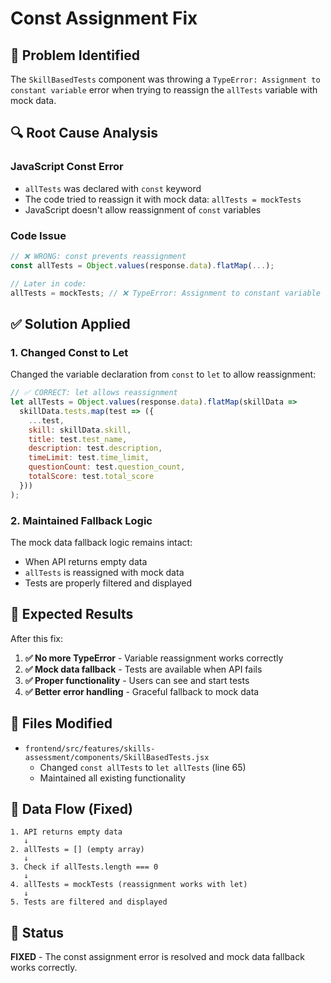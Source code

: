 # Const Assignment Fix

## 🐛 Problem Identified

The `SkillBasedTests` component was throwing a `TypeError: Assignment to constant variable` error when trying to reassign the `allTests` variable with mock data.

## 🔍 Root Cause Analysis

### JavaScript Const Error
- `allTests` was declared with `const` keyword
- The code tried to reassign it with mock data: `allTests = mockTests`
- JavaScript doesn't allow reassignment of `const` variables

### Code Issue
```javascript
// ❌ WRONG: const prevents reassignment
const allTests = Object.values(response.data).flatMap(...);

// Later in code:
allTests = mockTests; // ❌ TypeError: Assignment to constant variable
```

## ✅ Solution Applied

### 1. Changed Const to Let
Changed the variable declaration from `const` to `let` to allow reassignment:

```javascript
// ✅ CORRECT: let allows reassignment
let allTests = Object.values(response.data).flatMap(skillData =>
  skillData.tests.map(test => ({
    ...test,
    skill: skillData.skill,
    title: test.test_name,
    description: test.description,
    timeLimit: test.time_limit,
    questionCount: test.question_count,
    totalScore: test.total_score
  }))
);
```

### 2. Maintained Fallback Logic
The mock data fallback logic remains intact:
- When API returns empty data
- `allTests` is reassigned with mock data
- Tests are properly filtered and displayed

## 🎯 Expected Results

After this fix:

1. **✅ No more TypeError** - Variable reassignment works correctly
2. **✅ Mock data fallback** - Tests are available when API fails
3. **✅ Proper functionality** - Users can see and start tests
4. **✅ Better error handling** - Graceful fallback to mock data

## 📁 Files Modified

- `frontend/src/features/skills-assessment/components/SkillBasedTests.jsx`
  - Changed `const allTests` to `let allTests` (line 65)
  - Maintained all existing functionality

## 🔄 Data Flow (Fixed)

```
1. API returns empty data
   ↓
2. allTests = [] (empty array)
   ↓
3. Check if allTests.length === 0
   ↓
4. allTests = mockTests (reassignment works with let)
   ↓
5. Tests are filtered and displayed
```

## 🎉 Status

**FIXED** - The const assignment error is resolved and mock data fallback works correctly.
